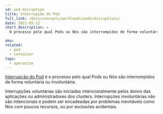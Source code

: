 ```yaml
---
id: pod-disruption
title: Interrupção do Pod
full_link: /docs/concepts/workloads/pods/disruptions/
date: 2021-05-12
short_description: >
  O processo pelo qual Pods ou Nós são interrompidos de forma voluntária ou involuntária.

aka:
related:
  - pod
  - container
tags:
  - operation
---
```


[Interrupção do Pod](/docs/concepts/workloads/pods/disruptions/) é o processo pelo qual Pods ou Nós são interrompidos de forma voluntária ou involuntária.

<!--more-->

Interrupções voluntárias são iniciadas intencionalmente pelos donos das aplicações ou administradores dos clusters. Interrupções involuntárias não são intencionais e podem ser encadeadas por problemas inevitáveis como Nós com poucos recursos, ou por exclusões acidentais.
